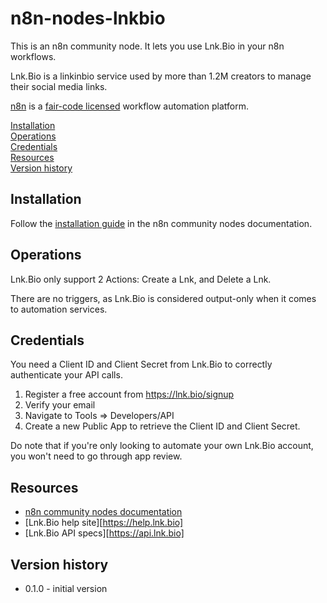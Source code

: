# n8n-nodes-lnkbio

This is an n8n community node. It lets you use Lnk.Bio in your n8n workflows.

Lnk.Bio is a linkinbio service used by more than 1.2M creators to manage their social media links.

[n8n](https://n8n.io/) is a [fair-code licensed](https://docs.n8n.io/reference/license/) workflow automation platform.

[Installation](#installation)  
[Operations](#operations)  
[Credentials](#credentials)  
[Resources](#resources)  
[Version history](#version-history)

## Installation

Follow the [installation guide](https://docs.n8n.io/integrations/community-nodes/installation/) in the n8n community nodes documentation.

## Operations

Lnk.Bio only support 2 Actions: Create a Lnk, and Delete a Lnk.

There are no triggers, as Lnk.Bio is considered output-only when it comes to automation services.

## Credentials

You need a Client ID and Client Secret from Lnk.Bio to correctly authenticate your API calls.

1. Register a free account from https://lnk.bio/signup
2. Verify your email
3. Navigate to Tools => Developers/API
4. Create a new Public App to retrieve the Client ID and Client Secret.

Do note that if you're only looking to automate your own Lnk.Bio account, you won't need to go through app review.

## Resources

* [n8n community nodes documentation](https://docs.n8n.io/integrations/#community-nodes)
* [Lnk.Bio help site][https://help.lnk.bio]
* [Lnk.Bio API specs][https://api.lnk.bio]

## Version history

* 0.1.0 - initial version


